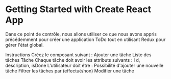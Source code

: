 # Getting Started with Create React App

Dans ce point de contrôle, nous allons utiliser ce que nous avons appris précédemment pour créer une application ToDo tout en utilisant Redux pour gérer l'état global.


Instructions
Créez le composant suivant :
Ajouter une tâche
Liste des tâches
Tâche
Chaque tâche doit avoir les attributs suivants : I d, description, isDone
L'utilisateur doit être :
Possibilité d'ajouter une nouvelle tâche
Filtrer les tâches par (effectué/non)
Modifier une tâche
